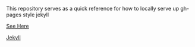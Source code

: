 This repository serves as a quick reference for how to locally serve up gh-pages style jekyll

[See Here](https://willstall.github.io/gh_pages_jeykyll/)

[Jekyll](https://jekyllrb.com/docs/)

